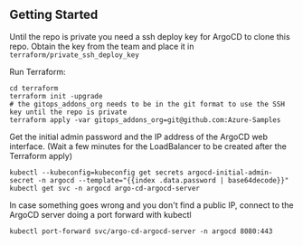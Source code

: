 ## Getting Started

Until the repo is private you need a ssh deploy key for ArgoCD to clone this repo.
Obtain the key from the team and place it in `terraform/private_ssh_deploy_key`

Run Terraform:

```
cd terraform
terraform init -upgrade
# the gitops_addons_org needs to be in the git format to use the SSH key until the repo is private
terraform apply -var gitops_addons_org=git@github.com:Azure-Samples
```

Get the initial admin password and the IP address of the ArgoCD web interface.
(Wait a few minutes for the LoadBalancer to be created after the Terraform apply)

```
kubectl --kubeconfig=kubeconfig get secrets argocd-initial-admin-secret -n argocd --template="{{index .data.password | base64decode}}"
kubectl get svc -n argocd argo-cd-argocd-server
```

In case something goes wrong and you don't find a public IP, connect to the ArgoCD server doing a port forward with kubectl

```
kubectl port-forward svc/argo-cd-argocd-server -n argocd 8080:443
```